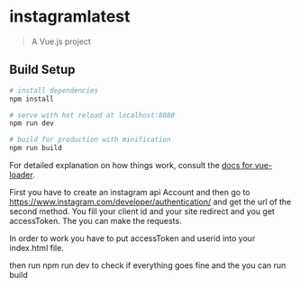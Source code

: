 # instagramlatest

> A Vue.js project

## Build Setup

``` bash
# install dependencies
npm install

# serve with hot reload at localhost:8080
npm run dev

# build for production with minification
npm run build
```

For detailed explanation on how things work, consult the [docs for vue-loader](http://vuejs.github.io/vue-loader).


First you have to create an instagram api Account and then go to https://www.instagram.com/developer/authentication/ and get the url of the second method. You fill your client id and your site redirect and you get accessToken.
The you can make the requests.

In order to work you have to put accessToken and userid into your index.html file.

then run npm run dev to check if everything goes fine and the you can run build
